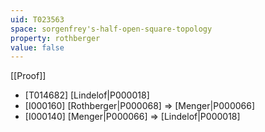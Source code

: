 ```yaml
---
uid: T023563
space: sorgenfrey's-half-open-square-topology
property: rothberger
value: false
---
```

[[Proof]]

* [T014682] [Lindelof|P000018]
* [I000160] [Rothberger|P000068] => [Menger|P000066]
* [I000140] [Menger|P000066] => [Lindelof|P000018]

